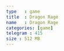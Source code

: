 ```yaml
---
type   : game
title  : Dragon Rage
name   : Dragon Rage
categories: [game]
telegram : 415
size : 512 MB
---
```



